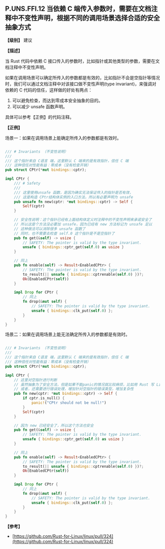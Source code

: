 ## P.UNS.FFI.12 当依赖 C 端传入参数时，需要在文档注释中不变性声明，根据不同的调用场景选择合适的安全抽象方式

**【级别】** 建议

**【描述】**

当 Rust 代码中依赖 C 接口传入的参数时，比如指针或其他类型的参数，需要在文档注释中不变性声明。

如果在调用场景可以确定所传入的参数都是有效的，比如指针不会是空指针等情况时，我们可以通过文档注释中对该接口做不变性声明(type invariant)，来强调对依赖的 C 代码的信任，这样做的好处有两点：

1. 可以避免检查，而达到零成本安全抽象的目的。
2. 可以减少 unsafe 函数声明。

具体可以参考【正例】的代码注释。

**【正例】**

场景一：如果在调用场景上能确定所传入的参数都是有效时。

```rust

/// # Invariants （不变性说明）
///
/// 这个指针来自 C语言 端，这里默认 C 端来的是有效指针，信任 C 端
/// 这种信任对性能有益：零成本（没有检查开销）
pub struct CPtr(*mut bindings::cptr);

impl CPtr {
    /// # Safety
    ///
    /// 这里使用unsafe 函数，是因为确实无法保证传入的指针是否有效，
    /// 这是构造 CPtr结构体实例的入口方法，所以有必要声明为 unsafe
    pub unsafe fn new(cptr: *mut bindings::cptr) -> Self {
        Self(cptr)
    }

    // 安全性说明：这个指针已经有上面结构体定义时注释中的不变性声明来承诺安全了
    // 所以这是个方法没必要加 unsafe，因为已经有 new 方法标记为 unsafe 足以
    // 这种做法可以消除很多 unsafe 函数了
    // 同时，也不需要去检查 self.0 这个指针是不是空指针了
    pub fn get(&self) -> usize {
        // SAFETY: The pointer is valid by the type invariant.
        unsafe { bindings::cptr_get(self.0) as usize }
    }

    // 同上
    pub fn enable(self) -> Result<EnabledCPtr> {
        // SAFETY: The pointer is valid by the type invariant.
        to_result(|| unsafe { bindings::cptrenable(self.0) })?;
        Ok(EnabledCPtr(self))
    }

    impl Drop for CPtr {
        // 同上
        fn drop(&mut self) {
            // SAFETY: The pointer is valid by the type invariant.
            unsafe { bindings::clk_put(self.0) };
        }
    }
}
```

场景二：如果在调用场景上能无法确定所传入的参数都是有效时。

```rust

/// # Invariants （不变性说明）
///
/// 这个指针来自 C语言 端，这里默认 C 端来的是有效指针，信任 C 端
/// 这种信任对性能有益：零成本（没有检查开销）
pub struct CPtr(*mut bindings::cptr);

impl CPtr {
    // 这里对空指针进行判断
    // 虽然抽象为了安全方法，但是如果不能panic的情况就比较麻烦，比如用 Rust 写 Linux 内核驱动
    // 或者，还需要进行错误处理，增加针对空指针的错误类型，增加复杂性
    pub fn new(cptr: *mut bindings::cptr) -> Self {
        if cptr.is_null() {
            panic!("CPtr should not be null!")
        }
        Self(cptr)
    }

    // 因为 new 已经安全了，所以这个方法也安全
    pub fn get(&self) -> usize {
        // SAFETY: The pointer is valid by the type invariant.
        unsafe { bindings::cptr_get(self.0) as usize }
    }

    // 同上
    pub fn enable(self) -> Result<EnabledCPtr> {
        // SAFETY: The pointer is valid by the type invariant.
        to_result(|| unsafe { bindings::cptrenable(self.0) })?;
        Ok(EnabledCPtr(self))
    }

    impl Drop for CPtr {
        // 同上
        fn drop(&mut self) {
            // SAFETY: The pointer is valid by the type invariant.
            unsafe { bindings::clk_put(self.0) };
        }
    }
}
```

**【参考】**

- [https://github.com/Rust-for-Linux/linux/pull/324](https://github.com/Rust-for-Linux/linux/pull/324)
